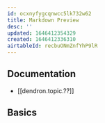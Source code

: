 ```yaml
---
id: ocxnyfygcqnwcc5lk732w62
title: Markdown Preview
desc: ''
updated: 1646412354329
created: 1646412336310
airtableId: recbuONmZnfYhP9lR
---
```


<!-- Description of the note -->

## Documentation

- [[dendron.topic.??]]

## Basics

<!-- Insert basic functionality for this -->
<!-- See #tags.feature.lookup-->


